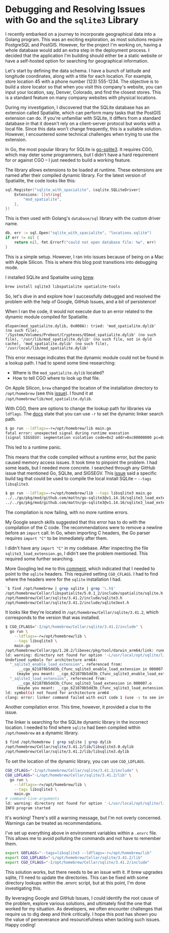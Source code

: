 # Debugging and Resolving Issues with Go and the `sqlite3` Library

I recently embarked on a journey to incorporate geographical data into a Golang
program. This was an exciting exploration, as most solutions require PostgreSQL
and PostGIS. However, for the project I'm working on, having a whole database
would add an extra step in the deployment process. I decided that the
application I'm building should either be a static website or have a self-hosted
option for searching for geographical information.

Let's start by defining the data schema. I have a bunch of latitude and
longitude coordinates, along with a title for each location. For example, store
location 45 with a phone number (123) 555-1234. The objective is to build a
store locator so that when you visit this company's website, you can input your
location, say, Denver, Colorado, and find the closest stores. This is a standard
feature on many company websites with physical locations.

During my investigation, I discovered that the SQLite database has an extension
called Spatialite, which can perform many tasks that the PostGIS extension can
do. If you're unfamiliar with SQLite, it differs from a standard database in
that it doesn't rely on a client-server protocol but works with a local file.
Since this data won't change frequently, this is a suitable solution. However, I
encountered some technical challenges when trying to use the extension.

In Go, the most popular library for SQLite is
[go-sqlite3](https://github.com/mattn/go-sqlite3). It requires CGO, which may
deter some programmers, but I didn't have a hard requirement for or against CGO
– I just needed to build a working feature.

The library allows extensions to be loaded at runtime. These extensions are
named after their compiled dynamic library. For the latest version of
Spatialite, the code looks like this:

```go
sql.Register("sqlite_with_spacialite", &sqlite.SQLiteDriver{
	Extensions: []string{
		"mod_spatialite",
	},
})
```

This is then used with Golang's `database/sql` library with the custom driver
name.

```go
db, err := sql.Open("sqlite_with_spacialite", "locations.sqlite")
if err != nil {
	return nil, fmt.Errorf("could not open database file: %w", err)
}
```

This is a simple setup. However, I ran into issues because of being on a Mac
with Apple Silicon. This is where this blog post transitions into debugging
mode.

I installed SQLite and Spatialite using [brew](https://brew.sh/).

```bash
brew install sqlite3 libspatialite spatialite-tools
```

So, let's dive in and explore how I successfully debugged and resolved the
problem with the help of Google, GitHub Issues, and a bit of persistence!

When I ran the code, it would not execute due to an error related to the dynamic
module compiled for Spatialite.

```
dlopen(mod_spatialite.dylib, 0x000A): tried: 'mod_spatialite.dylib' (no such file), '/System/Volumes/Preboot/Cryptexes/OSmod_spatialite.dylib' (no such file), '/usr/lib/mod_spatialite.dylib' (no such file, not in dyld cache), 'mod_spatialite.dylib' (no such file), '/usr/local/lib/mod_spatialite.dylib'
```

This error message indicates that the dynamic module could not be found in a
lookup path. I had to spend some time researching:

- Where is the `mod_spatialite.dylib` located?
- How to tell CGO where to look up that file.

On Apple Silicon, `brew` changed the location of the installation directory to
`/opt/homebrew` (see this
[issue](https://github.com/Homebrew/brew/issues/14810)). I found it at
`/opt/homebrew/lib/mod_spatialite.dylib`.

With CGO, there are options to change the lookup path for libraries via
`ldflags`. The [docs](https://pkg.go.dev/cmd/link) state that you can use `-r`
to set the dynamic linker search path.

```bash
$ go run --ldflags=-r=/opt/homebrew/lib main.go
fatal error: unexpected signal during runtime execution
[signal SIGSEGV: segmentation violation code=0x2 addr=0xc00000000 pc=0x1028cc274]
```

This led to a runtime panic.

This means that the code compiled without a runtime error, but the panic caused
memory access issues. It took time to pinpoint the problem. I had some leads,
but I needed more concrete. I searched through any GitHub issue that mentioned
Go, SQLite, and SIGSEGV. This
[issue](https://github.com/canonical/dqlite/issues/179) said a specific build
tag that could be used to compile the local install SQLite –
`--tags libsqlite3`.

```bash
$ go run --ldflags=-r=/opt/homebrew/lib --tags libsqlite3 main.go
../../go/pkg/mod/github.com/mattn/go-sqlite3@v1.14.16/sqlite3_load_extension.go:25:8: could not determine kind of name for C.sqlite3_enable_load_extension
../../go/pkg/mod/github.com/mattn/go-sqlite3@v1.14.16/sqlite3_load_extension.go:78:8: could not determine kind of name for C.sqlite3_load_extension
```

The compilation is now failing, with no more runtime errors.

My Google search skills suggested that this error has to do with the compilation
of the C code. The recommendations were to remove a newline before an `import`
call. In Go, when importing C headers, the Go parser requires `import "C"` to be
immediately after them.

I didn't have any `import "C"` in my codebase. After inspecting the file
`sqlite3_load_extension.go`, I didn't see the problem mentioned. This required
some further searching.

More Googling led me to this
[comment](https://github.com/mattn/go-sqlite3/issues/839#issuecomment-674074775),
which indicated that I needed to point to the `sqlite` headers. This required
setting `CGO_CFLAGS`. I had to find where the headers were for the `sqlite`
installation I had.

```bash
`$ find /opt/homebrew | grep sqlite | grep '\.h$'
/opt/homebrew/Cellar/libspatialite/5.0.1_2/include/spatialite/sqlite.h
/opt/homebrew/Cellar/sqlite/3.41.2/include/sqlite3.h
/opt/homebrew/Cellar/sqlite/3.41.2/include/sqlite3ext.h
```

It looks like they're located in `/opt/homebrew/Cellar/sqlite/3.41.2`, which
corresponds to the version that was installed.

```bash
$ CGO_CFLAGS="-I/opt/homebrew/Cellar/sqlite/3.41.2/include" \
  go run \
    --ldflags=-r=/opt/homebrew/lib \
    --tags libsqlite3 \
    main.go
/opt/homebrew/Cellar/go/1.20.2/libexec/pkg/tool/darwin_arm64/link: running clang failed: exit status 1
ld: warning: directory not found for option '-L/usr/local/opt/sqlite/lib'
Undefined symbols for architecture arm64:
  "_sqlite3_enable_load_extension", referenced from:
      __cgo_621878b5dd3b_Cfunc_sqlite3_enable_load_extension in 000007.o
     (maybe you meant: __cgo_621878b5dd3b_Cfunc_sqlite3_enable_load_extension)
  "_sqlite3_load_extension", referenced from:
      __cgo_621878b5dd3b_Cfunc_sqlite3_load_extension in 000007.o
     (maybe you meant: __cgo_621878b5dd3b_Cfunc_sqlite3_load_extension)
ld: symbol(s) not found for architecture arm64
clang: error: linker command failed with exit code 1 (use -v to see invocation)
```

Another compilation error. This time, however, it provided a clue to the issue.

The linker is searching for the SQLite dynamic library in the incorrect
location. I needed to find where `sqlite` had been compiled within
`/opt/homebrew` as a dynamic library.

```bash
$ find /opt/homebrew | grep sqlite | grep dylib
/opt/homebrew/Cellar/sqlite/3.41.2/lib/libsqlite3.0.dylib
/opt/homebrew/Cellar/sqlite/3.41.2/lib/libsqlite3.dylib
```

To set the location of the dynamic library, you can use `CGO_LDFLAGS`.

```bash
CGO_CFLAGS="-I/opt/homebrew/Cellar/sqlite/3.41.2/include" \
CGO_LDFLAGS="-L/opt/homebrew/Cellar/sqlite/3.41.2/lib" \
  go run \
    --ldflags=-r=/opt/homebrew/lib \
    --tags libsqlite3 \
    main.go
# command-line-arguments
ld: warning: directory not found for option '-L/usr/local/opt/sqlite/lib'
INFO program started
```

It's working! There's still a warning message, but I'm not overly concerned.
Warnings can be treated as recommendations.

I've set up everything above in environment variables within a `.envrc` file.
This allows me to avoid polluting the commands and not have to remember them.

```bash
export GOFLAGS="--tags=libsqlite3 --ldflags=-r=/opt/homebrew/lib"
export CGO_LDFLAGS="-L/opt/homebrew/Cellar/sqlite/3.41.2/lib"
export CGO_CFLAGS="-I/opt/homebrew/Cellar/sqlite/3.41.2/include"
```

This solution works, but there needs to be an issue with it. If brew upgrades
sqlite, I'll need to update the directories. This can be fixed with some
directory lookups within the .envrc script, but at this point, I'm done
investigating this.

By leveraging Google and GitHub Issues, I could identify the root cause of the
problem, explore various solutions, and ultimately find the one that worked for
my situation. As developers, we often encounter challenges that require us to
dig deep and think critically. I hope this post has shown you the value of
perseverance and resourcefulness when tackling such issues. Happy coding!
